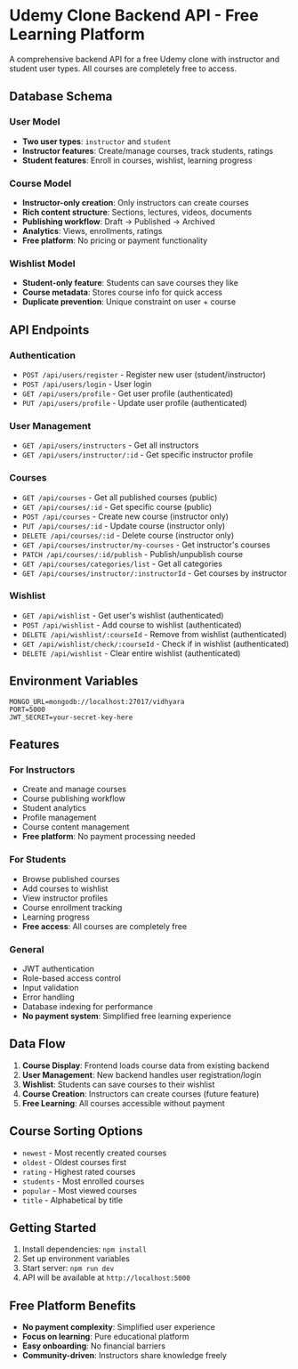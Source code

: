 # Udemy Clone Backend API - Free Learning Platform

A comprehensive backend API for a free Udemy clone with instructor and student user types. All courses are completely free to access.

## Database Schema

### User Model

- **Two user types**: `instructor` and `student`
- **Instructor features**: Create/manage courses, track students, ratings
- **Student features**: Enroll in courses, wishlist, learning progress

### Course Model

- **Instructor-only creation**: Only instructors can create courses
- **Rich content structure**: Sections, lectures, videos, documents
- **Publishing workflow**: Draft → Published → Archived
- **Analytics**: Views, enrollments, ratings
- **Free platform**: No pricing or payment functionality

### Wishlist Model

- **Student-only feature**: Students can save courses they like
- **Course metadata**: Stores course info for quick access
- **Duplicate prevention**: Unique constraint on user + course

## API Endpoints

### Authentication

- `POST /api/users/register` - Register new user (student/instructor)
- `POST /api/users/login` - User login
- `GET /api/users/profile` - Get user profile (authenticated)
- `PUT /api/users/profile` - Update user profile (authenticated)

### User Management

- `GET /api/users/instructors` - Get all instructors
- `GET /api/users/instructor/:id` - Get specific instructor profile

### Courses

- `GET /api/courses` - Get all published courses (public)
- `GET /api/courses/:id` - Get specific course (public)
- `POST /api/courses` - Create new course (instructor only)
- `PUT /api/courses/:id` - Update course (instructor only)
- `DELETE /api/courses/:id` - Delete course (instructor only)
- `GET /api/courses/instructor/my-courses` - Get instructor's courses
- `PATCH /api/courses/:id/publish` - Publish/unpublish course
- `GET /api/courses/categories/list` - Get all categories
- `GET /api/courses/instructor/:instructorId` - Get courses by instructor

### Wishlist

- `GET /api/wishlist` - Get user's wishlist (authenticated)
- `POST /api/wishlist` - Add course to wishlist (authenticated)
- `DELETE /api/wishlist/:courseId` - Remove from wishlist (authenticated)
- `GET /api/wishlist/check/:courseId` - Check if in wishlist (authenticated)
- `DELETE /api/wishlist` - Clear entire wishlist (authenticated)

## Environment Variables

```env
MONGO_URL=mongodb://localhost:27017/vidhyara
PORT=5000
JWT_SECRET=your-secret-key-here
```

## Features

### For Instructors

- Create and manage courses
- Course publishing workflow
- Student analytics
- Profile management
- Course content management
- **Free platform**: No payment processing needed

### For Students

- Browse published courses
- Add courses to wishlist
- View instructor profiles
- Course enrollment tracking
- Learning progress
- **Free access**: All courses are completely free

### General

- JWT authentication
- Role-based access control
- Input validation
- Error handling
- Database indexing for performance
- **No payment system**: Simplified free learning experience

## Data Flow

1. **Course Display**: Frontend loads course data from existing backend
2. **User Management**: New backend handles user registration/login
3. **Wishlist**: Students can save courses to their wishlist
4. **Course Creation**: Instructors can create courses (future feature)
5. **Free Learning**: All courses accessible without payment

## Course Sorting Options

- `newest` - Most recently created courses
- `oldest` - Oldest courses first
- `rating` - Highest rated courses
- `students` - Most enrolled courses
- `popular` - Most viewed courses
- `title` - Alphabetical by title

## Getting Started

1. Install dependencies: `npm install`
2. Set up environment variables
3. Start server: `npm run dev`
4. API will be available at `http://localhost:5000`

## Free Platform Benefits

- **No payment complexity**: Simplified user experience
- **Focus on learning**: Pure educational platform
- **Easy onboarding**: No financial barriers
- **Community-driven**: Instructors share knowledge freely
